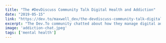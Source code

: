 ```yaml
---
title: "The #DevDiscuss Community Talk Digital Health and Addiction"
date: "2019-05-15"
link: "https://dev.to/maxwell_dev/the-devdiscuss-community-talk-digital-health-and-addiction-139j"
excerpt: "The Dev.To community chatted about how they manage digital addiction. In case you missed it, here are the big takeaways!"
image: 'addiction-chat.jpeg'
tags: ['mental health']
---
```

